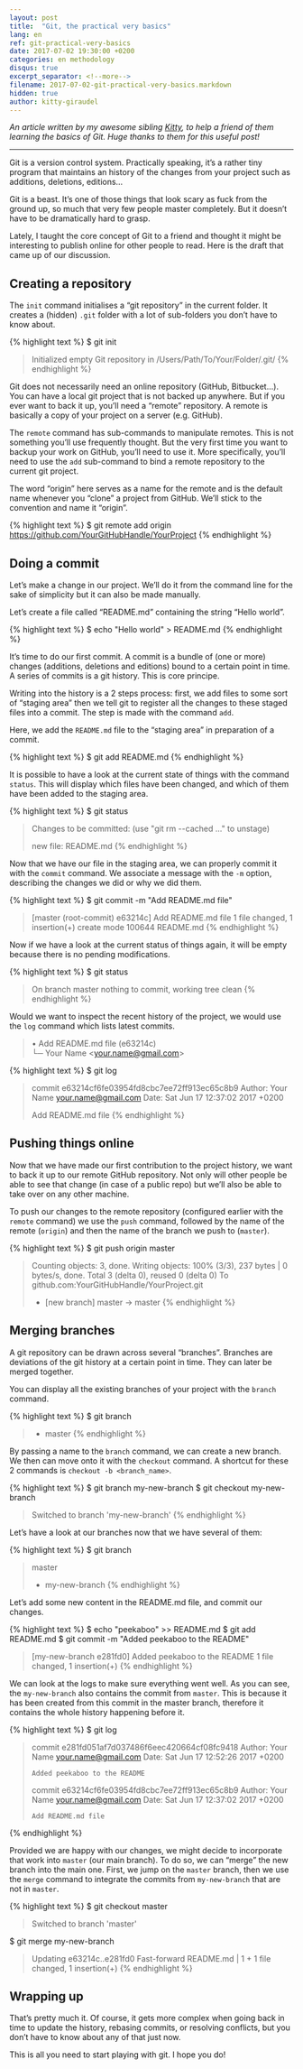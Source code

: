 ```yaml
---
layout: post
title:  "Git, the practical very basics"
lang: en
ref: git-practical-very-basics
date: 2017-07-02 19:30:00 +0200
categories: en methodology
disqus: true
excerpt_separator: <!--more-->
filename: 2017-07-02-git-practical-very-basics.markdown
hidden: true
author: kitty-giraudel
---
```


*An article written by my awesome sibling [Kitty](https://twitter.com/kittygiraudel), to help a friend of them learning the basics of Git. Huge thanks to them for this useful post!*

------

Git is a version control system. Practically speaking, it’s a rather tiny program that maintains an history of the changes from your project such as additions, deletions, editions…

Git is a beast. It’s one of those things that look scary as fuck from the ground up, so much that very few people master completely. But it doesn’t have to be dramatically hard to grasp.

Lately, I taught the core concept of Git to a friend and thought it might be interesting to publish online for other people to read. Here is the draft that came up of our discussion.
<!--more-->

## Creating a repository

The `init` command initialises a “git repository” in the current folder. It
creates a (hidden) `.git` folder with a lot of sub-folders you don’t have to
know about.

{% highlight text %}
$ git init

> Initialized empty Git repository in /Users/Path/To/Your/Folder/.git/
{% endhighlight %}

Git does not necessarily need an online repository (GitHub, Bitbucket…). You
can have a local git project that is not backed up anywhere. But if you ever
want to back it up, you’ll need a “remote” repository. A remote is basically
a copy of your project on a server (e.g. GitHub).

The `remote` command has sub-commands to manipulate remotes. This is not
something you’ll use frequently thought. But the very first time you want to
backup your work on GitHub, you’ll need to use it. More specifically, you’ll
need to use the `add` sub-command to bind a remote repository to the current
git project.

The word “origin” here serves as a name for the remote and is the default name
whenever you “clone” a project from GitHub. We’ll stick to the convention and
name it “origin”.

{% highlight text %}
$ git remote add origin https://github.com/YourGitHubHandle/YourProject
{% endhighlight %}

## Doing a commit

Let’s make a change in our project. We’ll do it from the command line for
the sake of simplicity but it can also be made manually.

Let’s create a file called “README.md” containing the string “Hello world”.

{% highlight text %}
$ echo "Hello world" > README.md
{% endhighlight %}

It’s time to do our first commit. A commit is a bundle of (one or more)
changes (additions, deletions and editions) bound to a certain point in time.
A series of commits is a git history. This is core principe.

Writing into the history is a 2 steps process: first, we add files to some
sort of “staging area” then we tell git to register all the changes to these
staged files into a commit. The step is made with the command `add`.

Here, we add the `README.md` file to the “staging area” in preparation of a
commit.

{% highlight text %}
$ git add README.md
{% endhighlight %}

It is possible to have a look at the current state of things with the command
`status`. This will display which files have been changed, and which of them
have been added to the staging area.

{% highlight text %}
$ git status

> Changes to be committed:
>   (use "git rm --cached <file>..." to unstage)
>
>   new file:   README.md
{% endhighlight %}

Now that we have our file in the staging area, we can properly commit it with
the `commit` command. We associate a message with the `-m` option, describing
the changes we did or why we did them.

{% highlight text %}
$ git commit -m "Add README.md file"

> [master (root-commit) e63214c] Add README.md file
> 1 file changed, 1 insertion(+)
> create mode 100644 README.md
{% endhighlight %}

Now if we have a look at the current status of things again, it will be empty
because there is no pending modifications.

{% highlight text %}
$ git status

> On branch master
> nothing to commit, working tree clean
{% endhighlight %}

Would we want to inspect the recent history of the project, we would use the
`log` command which lists latest commits.

>  • Add README.md file (e63214c)  
>  └─ Your Name &lt;your.name@gmail.com&gt;

{% highlight text %}
$ git log

> commit e63214cf6fe03954fd8cbc7ee72ff913ec65c8b9
> Author: Your Name <your.name@gmail.com>
> Date:   Sat Jun 17 12:37:02 2017 +0200
>
>   Add README.md file
{% endhighlight %}

## Pushing things online

Now that we have made our first contribution to the project history, we want
to back it up to our remote GitHub repository. Not only will other people be
able to see that change (in case of a public repo) but we’ll also be able to
take over on any other machine.

To push our changes to the remote repository (configured earlier with the
`remote` command) we use the `push` command, followed by the name of the
remote (`origin`) and then the name of the branch we push to (`master`).

{% highlight text %}
$ git push origin master

> Counting objects: 3, done.
> Writing objects: 100% (3/3), 237 bytes | 0 bytes/s, done.
> Total 3 (delta 0), reused 0 (delta 0)
> To github.com:YourGitHubHandle/YourProject.git
>  * [new branch]      master -> master
{% endhighlight %}

## Merging branches

A git repository can be drawn across several “branches”. Branches are
deviations of the git history at a certain point in time. They can later be
merged together.

You can display all the existing branches of your project with the `branch`
command.

{% highlight text %}
$ git branch

> * master
{% endhighlight %}

By passing a name to the `branch` command, we can create a new branch. We then
can move onto it with the `checkout` command. A shortcut for these 2 commands is
`checkout -b <branch_name>`.

{% highlight text %}
$ git branch my-new-branch
$ git checkout my-new-branch

> Switched to branch 'my-new-branch'
{% endhighlight %}

Let’s have a look at our branches now that we have several of them:

{% highlight text %}
$ git branch

>   master
> * my-new-branch
{% endhighlight %}

Let’s add some new content in the README.md file, and commit our changes.

{% highlight text %}
$ echo "peekaboo" >> README.md
$ git add README.md
$ git commit -m "Added peekaboo to the README"

> [my-new-branch e281fd0] Added peekaboo to the README
> 1 file changed, 1 insertion(+)
{% endhighlight %}

We can look at the logs to make sure everything went well. As you can see, the
`my-new-branch` also contains the commit from `master`. This is because it has
been created from this commit in the master branch, therefore it contains the
whole history happening before it.

{% highlight text %}
$ git log

> commit e281fd051af7d037486f6eec420664cf08fc9418
> Author: Your Name <your.name@gmail.com>
> Date:   Sat Jun 17 12:52:26 2017 +0200
> 
>     Added peekaboo to the README
> 
> commit e63214cf6fe03954fd8cbc7ee72ff913ec65c8b9
> Author: Your Name <your.name@gmail.com>
> Date:   Sat Jun 17 12:37:02 2017 +0200
> 
>     Add README.md file
{% endhighlight %}

Provided we are happy with our changes, we might decide to incorporate that
work into `master` (our main branch). To do so, we can “merge” the new branch
into the main one. First, we jump on the `master` branch, then we use the
`merge` command to integrate the commits from `my-new-branch` that are not
in `master`.

{% highlight text %}
$ git checkout master

> Switched to branch 'master'

$ git merge my-new-branch

> Updating e63214c..e281fd0
> Fast-forward
> README.md | 1 +
> 1 file changed, 1 insertion(+)
{% endhighlight %}

## Wrapping up

That’s pretty much it. Of course, it gets more complex when going back in time to update the history, rebasing commits, or resolving conflicts, but you don’t have to know about any of that just now.

This is all you need to start playing with git. I hope you do!
